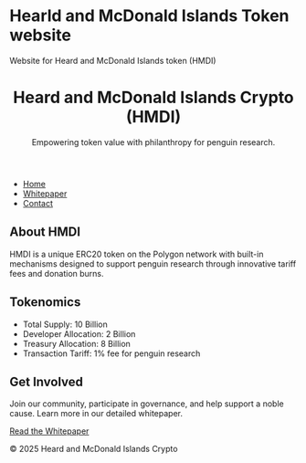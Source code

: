 # Hearld and McDonald Islands Token website
Website for Heard and McDonald Islands token (HMDI)
<!DOCTYPE html>
<html lang="en">
<head>
    <meta charset="UTF-8">
    <meta name="viewport" content="width=device-width, initial-scale=1.0">
    
   <!DOCTYPE html>
<html lang="en">
<head>
  <meta charset="UTF-8">

  <link rel="stylesheet" href="style.css">
</head>
<body>
  <!-- content -->
</body>
</html>

</head>
<body>
    <header>
        <h1>Heard and McDonald Islands Crypto (HMDI)</h1>
        <p>Empowering token value with philanthropy for penguin research.</p>
    </header>
    <nav>
        <ul>
            <li><a href="index.html">Home</a></li>
            <li><a href="whitepaper.html">Whitepaper</a></li>
            <li><a href="#contact">Contact</a></li>
        </ul>
    </nav>
    <main>
        <section>
            <h2>About HMDI</h2>
            <p>HMDI is a unique ERC20 token on the Polygon network with built-in mechanisms designed to support penguin research through innovative tariff fees and donation burns.</p>
        </section>
        <section>
            <h2>Tokenomics</h2>
            <ul>
                <li>Total Supply: 10 Billion</li>
                <li>Developer Allocation: 2 Billion</li>
                <li>Treasury Allocation: 8 Billion</li>
                <li>Transaction Tariff: 1% fee for penguin research</li>
            </ul>
        </section>
        <section>
            <h2>Get Involved</h2>
            <p>Join our community, participate in governance, and help support a noble cause. Learn more in our detailed whitepaper.</p>
            <a href="whitepaper.html">Read the Whitepaper</a>
        </section>
    </main>
    <footer>
        <p>&copy; 2025 Heard and McDonald Islands Crypto</p>
    </footer>
</body>
</html>
